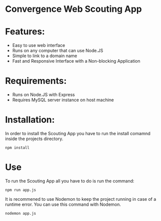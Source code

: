 # Convergence Web Scouting App

# Features:

- Easy to use web interface
- Runs on any computer that can use Node.JS
- Simple to link to a domain name
- Fast and Responsive Interface with a Non-blocking Application

# Requirements:
- Runs on Node.JS with Express
- Requires MySQL server instance on host machine

# Installation:
In order to install the Scouting App you have to run the install comamnd inside the projects directory.
```terminal
npm install
```

# Use
To run the Scouting App all you have to do is run the command:
```terminal
npm run app.js
```
It is recommened to use Nodemon to keep the project running in case of a runtime error. You can use this command with Nodemon.
```terminal
nodemon app.js
```
